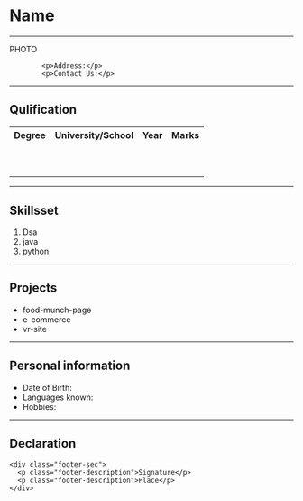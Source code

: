 <!DOCTYPE html>
  <head>
    <link rel="stylesheet" href="resume/styles.css">
    <title></title>
  </head>
  <body>
    <h1 class="main-heading">Name</h1>
    <hr>
            <div class="photo-container">
              <p class="photo-sec">PHOTO</p>
            </div>

            <p>Address:</p>
            <p>Contact Us:</p>
<hr>
<h2 class="sub-heading">Qulification</h2>


<table style="width:100%" >
  <tr>
    <th>Degree</th>
    <th>University/School</th>
    <th>Year</th>
    <th>Marks</th>
  </tr>
  <tr style="height:30px">
    <td></td>
    <td></td>
    <td></td>
    <td></td>
  </tr>
  <tr style="height:30px">
    <td></td>
    <td></td>
    <td></td>
    <td></td>
  </tr>
</table>
<hr>
<h2 class="sub-heading">Skillsset</h2>
      <ol class="order-list">
        <li>Dsa</li>
        <li>java</li>
        <li>python</li>
      </ol>
      <hr>
  <h2 class="sub-heading">Projects</h2>
  <ul class="ul-item">
    <li>food-munch-page</li>
    <li>e-commerce</li>
    <li>vr-site</li>
  </ul>
  <hr>
  <h2 class="sub-heading">Personal information</h2>
  <ul class="ul-item2">
    <li>Date of Birth:</li>
    <li>Languages known:</li>
    <li>Hobbies:</li>
  </ul>
  <hr>
  <h2 class="sub-heading">Declaration</h2>

    <div class="footer-sec">
      <p class="footer-description">Signature</p>
      <p class="footer-description">Place</p>
    </div>
  </body>
